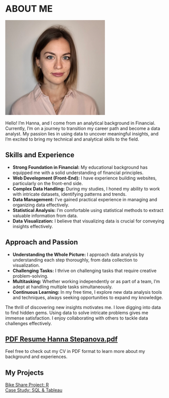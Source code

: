 # ABOUT ME

<p align="center">
  
<img src="Images/hanna.png" height=300></p>


Hello! I’m Hanna, and I come from an analytical background in Financial. Currently, I’m on a journey to transition my career path and become a data analyst. My passion lies in using data to uncover meaningful insights, and I’m excited to bring my technical and analytical skills to the field.

## Skills and Experience
- **Strong Foundation in Financial:** My educational background has equipped me with a solid understanding of financial principles.
- **Web Development (Front-End):** I have experience building websites, particularly on the front-end side.
- **Complex Data Handling:** During my studies, I honed my ability to work with intricate datasets, identifying patterns and trends.
- **Data Management:** I’ve gained practical experience in managing and organizing data effectively.
- **Statistical Analysis:** I’m comfortable using statistical methods to extract valuable information from data.
- **Data Visualization:** I believe that visualizing data is crucial for conveying insights effectively.

## Approach and Passion
- **Understanding the Whole Picture:** I approach data analysis by understanding each step thoroughly, from data collection to visualization.
- **Challenging Tasks:** I thrive on challenging tasks that require creative problem-solving.
- **Multitasking:** Whether working independently or as part of a team, I’m adept at handling multiple tasks simultaneously.
- **Continuous Learning:** In my free time, I explore new data analysis tools and techniques, always seeking opportunities to expand my knowledge.

The thrill of discovering new insights motivates me. I love digging into data to find hidden gems. Using data to solve intricate problems gives me immense satisfaction. I enjoy collaborating with others to tackle data challenges effectively.

## [PDF Resume Hanna Stepanova.pdf](https://github.com/hannastep/Data_Analyst_Portfolio/blob/main/Hanna%20Stepanova.pdf)
Feel free to check out my CV in PDF format to learn more about my background and experiences.

## My Projects
[Bike Share Project: R](https://github.com/hannastep/Data_Analyst_Portfolio/tree/cab96844e38e0f2bd6c4d75ecda73758a475b240/Bike_Share_Project_with_R) <br>
[Case Study: SQL & Tableau](https://github.com/hannastep/Data_Analyst_Portfolio/tree/cab96844e38e0f2bd6c4d75ecda73758a475b240/Case%20study%3A%20How%20Does%20a%20Bike-Share%20Navigate%20Speedy%20Success%3F)

